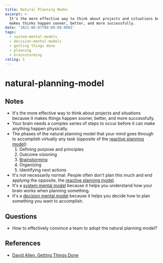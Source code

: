 ```yaml
---
title: Natural Planning Model
excerpt: >-
  It's the more effective way to think about projects and situations because it
  makes thinks happen sooner, better, and more successfully.
date: '2021-06-07T00:00:00.000Z'
tags:
  - system-mental-models
  - decision-mental-models
  - getting things done
  - planning
  - brainstorming
rating: 3
---
```


# natural-planning-model

## Notes

* It's the more effective way to think about projects and situations because it makes things happen sooner, better, and more successfully.
* Your brain needs a complex series of steps to occur before it can make anything happen physically.
* The phases of the natural planning model that your mind goes through to accomplish virtually any task \(opposite of the [reactive planning model](https://github.com/arantespp/arantespp.com/tree/b6972d031c3b14786c74e4cbe8941b4cc5f36c0f/zettelkasten/reactive-planning-model/README.md)\):
  1. Defining purpose and principles
  2. Outcome visioning
  3. [Brainstorming](https://github.com/arantespp/arantespp.com/tree/b6972d031c3b14786c74e4cbe8941b4cc5f36c0f/zettelkasten/brainstorming/README.md)
  4. Organizing
  5. Identifying next actions
* It's not necessarily normal. People often don't plan this much and end applying the opposite, the [reactive planning model](https://github.com/arantespp/arantespp.com/tree/b6972d031c3b14786c74e4cbe8941b4cc5f36c0f/zettelkasten/reactive-planning-model/README.md).
* It's a [system mental model](https://github.com/arantespp/arantespp.com/tree/b6972d031c3b14786c74e4cbe8941b4cc5f36c0f/zettelkasten/system-mental-models/README.md) because it helps you understand how your brain works when planning something.
* It's a [decision mental model](https://github.com/arantespp/arantespp.com/tree/b6972d031c3b14786c74e4cbe8941b4cc5f36c0f/zettelkasten/decision-mental-models/README.md) because it helps you decide how to plan something you want to accomplish.

## Questions

* How to effectively convince a team to adopt the natural planning model?

## References

* [David Allen. Getting Things Done](https://github.com/arantespp/arantespp.com/tree/b6972d031c3b14786c74e4cbe8941b4cc5f36c0f/books/getting-things-done/README.md#chapter-3-getting-projects-creatively-under-way-the-five-phases-of-project-planning)

